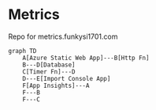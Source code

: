 # Metrics

Repo for metrics.funkysi1701.com

```mermaid
graph TD
    A[Azure Static Web App]---B[Http Fn]
    B---D[Database]
    C[Timer Fn]---D
    D---E[Import Console App]
    F[App Insights]---A
    F---B
    F---C
```
